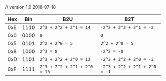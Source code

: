 // version 1.0 2018-07-18

Hex | Bin | B2U | B2T
---|---|---|---
0xE | 1110 | `2^3 + 2^2 + 2^1 = 14` | `-2^3 + 2^2 + 2^1 = -2`
0x0 | 0000 | `0` | `0`
0x5 | 0101 | `2^2 + 2^0 = 5` | `2^2 + 2^0 = 5`
0x8 | 1000 | `2^3 = 8` | `-2^3 = -8`
0xD | 1101 | `2^3 + 2^2 + 2^0 = 13` | `-2^3 + 2^2 + 2^0 = -3`
0xF | 1111 | `2^3 + 2^2 + 2^1 + 2^0 = 15` | `-2^3 + 2^2 + 2^1 + 2^0 = -1`

